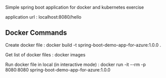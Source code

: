 Simple spring boot application for docker and kubernetes exercise 

application url : localhost:8080/hello

Docker Commands
-------------------
Create docker file : docker build -t spring-boot-demo-app-for-azure:1.0.0 .

Get list of docker files : docker images

Run docker file in local (in interactive mode) : docker run -it --rm -p 8080:8080 spring-boot-demo-app-for-azure:1.0.0